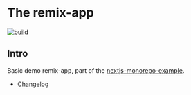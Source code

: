 # The remix-app

<p align="left">
  <a aria-label="Build" href="https://github.com/belgattitude/nextjs-monorepo-example/actions?query=workflow%3ACI">
    <img alt="build" src="https://img.shields.io/github/workflow/status/belgattitude/nextjs-monorepo-example/CI-remix-app/main?label=CI&logo=github&style=flat-quare&labelColor=000000" />
  </a>
</p>

## Intro

Basic demo remix-app, part of the [nextjs-monorepo-example](https://github.com/belgattitude/nextjs-monorepo-example).

- [Changelog](https://github.com/belgattitude/nextjs-monorepo-example/blob/main/apps/remix-app/CHANGELOG.md)
